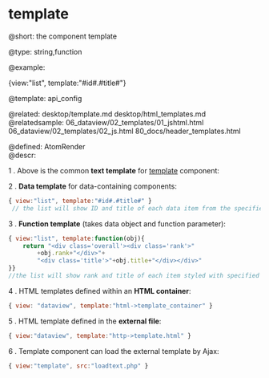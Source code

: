 template
=============

@short:
	the component template

@type: string,function

@example:

{view:"list", template:"#id#.#title#"}
 
@template:	api_config

@related: 
	desktop/template.md
    desktop/html_templates.md
@relatedsample: 
	06_dataview/02_templates/01_jshtml.html
    06_dataview/02_templates/02_js.html
    80_docs/header_templates.html
	
@defined:	AtomRender	
@descr:


1 . Above is the common **text template** for [template](desktop/template.md) component:

2 . **Data template** for data-containing components:

~~~js
{ view:"list", template:"#id#.#title#" }
 // the list will show ID and title of each data item from the specified datasource
~~~

3 . **Function template** (takes data object and function parameter):

~~~js
{ view:"list", template:function(obj){
    return "<div class='overall'><div class='rank'>"
    	+obj.rank+"</div>"+
        "<div class='title'>"+obj.title+"</div></div>"
}}
//the list will show rank and title of each item styled with specified CSS
~~~

4 . HTML templates defined within an **HTML container**:

~~~js
{ view: "dataview", template:"html->template_container" }
~~~

5 . HTML template defined in the **external file**:

~~~js
{ view:"dataview", template:"http->template.html" }
~~~

6 . Template component can load the external template by Ajax: 

~~~js
{ view:"template", src:"loadtext.php" }
~~~
